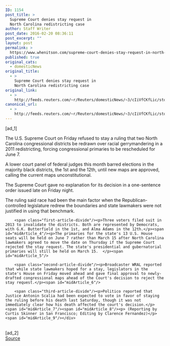 ```yaml
---
ID: 1154
post_title: >
  Supreme Court denies stay request in
  North Carolina redistricting case
author: Staff Writer
post_date: 2016-02-20 08:36:11
post_excerpt: ""
layout: post
permalink: >
  https://www.whenitson.com/supreme-court-denies-stay-request-in-north-carolina-redistricting-case/
published: true
original_cats:
  - domesticNews
original_title:
  - >
    Supreme Court denies stay request in
    North Carolina redistricting case
original_link:
  - >
    http://feeds.reuters.com/~r/Reuters/domesticNews/~3/cIiVfCKfLic/story01.htm
canonical_url:
  - >
    http://feeds.reuters.com/~r/Reuters/domesticNews/~3/cIiVfCKfLic/story01.htm
---
```

 [ad_1]
<br><div id="articleText">
<span id="midArticle_start"/>

<span class="focusParagraph" readability="5"><p><span class="articleLocatio&lt;/span&gt;n">The U.S. Supreme Court on Friday refused to stay a ruling that two North Carolina congressional districts be redrawn over racial gerrymandering in a 2011 redistricting, forcing congressional primaries to be rescheduled for June 7.</span></p></span><span id="midArticle_0"/><p>A lower court panel of federal judges this month barred elections in the majority black districts, the 1st and the 12th, until new maps are approved, calling the current maps unconstitutional. </p><span id="midArticle_1"/><p>The Supreme Court gave no explanation for its decision in a one-sentence order issued late on Friday night.</p><span id="midArticle_2"/><p>The ruling said race had been the main factor when the Republican-controlled legislature redrew the boundaries and state lawmakers were not justified in using that benchmark.</p><span id="midArticle_3"/>
        
        <span class="first-article-divide"/><p>Three voters filed suit in 2013 to invalidate the districts. Both are represented by Democrats, with G.K. Butterfield in the 1st, and Alma Adams in the 12th.</p><span id="midArticle_4"/><p>The primaries for the state's 13 U.S. House seats will be held on June 7 rather than March 15 after North Carolina lawmakers agreed to move the date on Thursday if the Supreme Court rejected the stay request. The state's presidential and gubernatorial primaries will still be held on March 15.  </p><span id="midArticle_5"/>
        
        <span class="second-article-divide"/><p>Broadcaster WRAL reported that while state lawmakers hoped for a stay, legislators in the state's House on Friday moved ahead and gave final approval to newly-drafted congressional maps ahead of the Court's decision to reject the stay request.</p><span id="midArticle_6"/>
        
        <span class="third-article-divide"/><p>Politico reported that Justice Antonin Scalia had been expected to vote in favor of staying the ruling before his death last Saturday, though it was not immediately clear how his death affected the court's decision.</p><span id="midArticle_7"/><span id="midArticle_8"/><p> (Reporting by Curtis Skinner in San Francisco; Editing by Clarence Fernandez)</p><span id="midArticle_9"/></div>
<br>[ad_2]
<br><a href="http://feeds.reuters.com/~r/Reuters/domesticNews/~3/cIiVfCKfLic/story01.htm">Source </a>